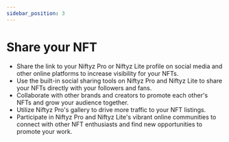 ```yaml
---
sidebar_position: 3
---
```


# Share your NFT

- Share the link to your Niftyz Pro or Niftyz Lite profile on social media and other online platforms to increase visibility for your NFTs.
- Use the built-in social sharing tools on Niftyz Pro and Niftyz Lite to share your NFTs directly with your followers and fans.
- Collaborate with other brands and creators to promote each other's NFTs and grow your audience together.
- Utilize Niftyz Pro's gallery to drive more traffic to your NFT listings.
- Participate in Niftyz Pro and Niftyz Lite's vibrant online communities to connect with other NFT enthusiasts and find new opportunities to promote your work.
